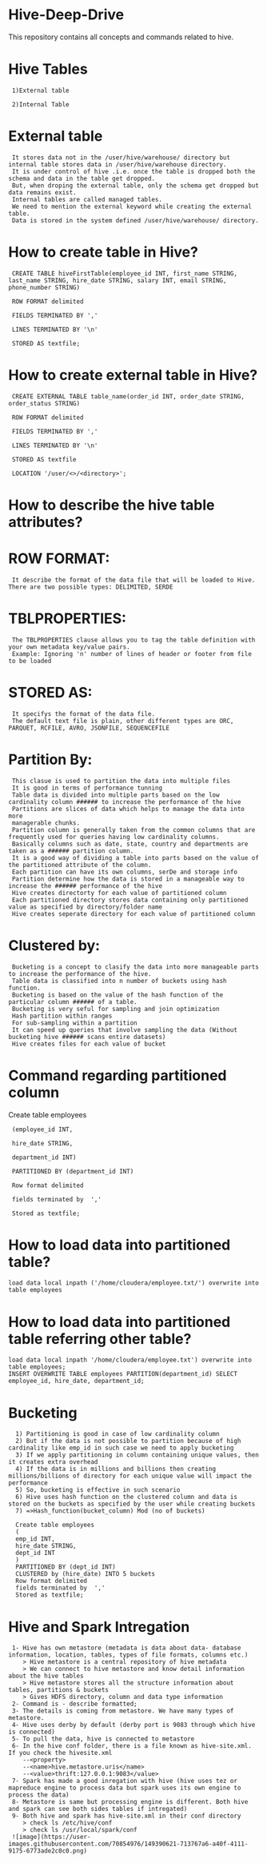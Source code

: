 # Hive-Deep-Drive
This repository contains all concepts and commands related to hive.
# Hive Tables

     1)External table

     2)Internal Table

# External table
     
     It stores data not in the /user/hive/warehouse/ directory but internal table stores data in /user/hive/warehouse directory.
     It is under control of hive .i.e. once the table is dropped both the schema and data in the table get dropped.
     But, when droping the external table, only the schema get dropped but data remains exist.
     Internal tables are called managed tables.
     We need to mention the external keyword while creating the external table.
     Data is stored in the system defined /user/hive/warehouse/ directory. 

# How to create table in Hive?

     CREATE TABLE hiveFirstTable(employee_id INT, first_name STRING, last_name STRING, hire_date STRING, salary INT, email STRING, phone_number STRING)

     ROW FORMAT delimited 

     FIELDS TERMINATED BY ','

     LINES TERMINATED BY '\n'

     STORED AS textfile;

# How to create external table in Hive?

     CREATE EXTERNAL TABLE table_name(order_id INT, order_date STRING, order_status STRING)

     ROW FORMAT delimited 

     FIELDS TERMINATED BY ',' 

     LINES TERMINATED BY '\n'

     STORED AS textfile

     LOCATION '/user/<>/<directory>';
  
# How to describe the hive table attributes?
  
# ROW FORMAT:
  
     It describe the format of the data file that will be loaded to Hive. There are two possible types: DELIMITED, SERDE

# TBLPROPERTIES:
     
     The TBLPROPERTIES clause allows you to tag the table definition with your own metadata key/value pairs.
     Example: Ignoring 'n' number of lines of header or footer from file to be loaded

# STORED AS:
  
     It specifys the format of the data file. 
     The default text file is plain, other different types are ORC, PARQUET, RCFILE, AVRO, JSONFILE, SEQUENCEFILE

# Partition By:
  
     This clasue is used to partition the data into multiple files 
     It is good in terms of performance tunning
     Table data is divided into multiple parts based on the low cardinality column ###### to increase the performance of the hive
     Partitions are slices of data which helps to manage the data into more 
     managerable chunks.
     Partition column is generally taken from the common columns that are frequently used for queries having low cardinality columns. 
     Basically columns such as date, state, country and departments are taken as a ###### partition column.
     It is a good way of dividing a table into parts based on the value of the partitioned attribute of the column.
     Each partition can have its own columns, serDe and storage info
     Partition determine how the data is stored in a manageable way to increase the ###### performance of the hive
     Hive creates directorty for each value of partitioned column
     Each partitioned directory stores data containing only partitioned value as specified by directory/folder name
     Hive creates seperate directory for each value of partitioned column

# Clustered by:
  
     Bucketing is a concept to clasify the data into more manageable parts to increase the performance of the hive.
     Table data is classified into n number of buckets using hash function.
     Bucketing is based on the value of the hash function of the particular column ###### of a table.
     Bucketing is very seful for sampling and join optimization
     Hash partition within ranges
     For sub-sampling within a partition
     It can speed up queries that involve sampling the data (Without bucketing hive ###### scans entire datasets)
     Hive creates files for each value of bucket
  
# Command regarding partitioned column

Create table employees
            
     (employee_id INT,
  
     hire_date STRING,
  
     department_id INT)
  
     PARTITIONED BY (department_id INT)
  
     Row format delimited 
  
     fields terminated by  ','
  
     Stored as textfile;
  
# How to load data into partitioned table?
  
    load data local inpath ('/home/cloudera/employee.txt/') overwrite into table employees
  
# How to load data into partitioned table referring other table?
  
    load data local inpath '/home/cloudera/employee.txt') overwrite into table employees;
    INSERT OVERWRITE TABLE employees PARTITION(department_id) SELECT
    employee_id, hire_date, department_id;
    
 # Bucketing 
 
      1) Partitioning is good in case of low cardinality column 
      2) But if the data is not possible to partition because of high cardinality like emp_id in such case we need to apply bucketing 
      3) If we apply partitioning in column containing unique values, then it creates extra overhead
      4) If the data is in millions and billions then creating millions/billions of directory for each unique value will impact the performance
      5) So, bucketing is effective in such scenario
      6) Hive uses hash function on the clustered column and data is stored on the buckets as specified by the user while creating buckets
      7) =>Hash_function(bucket_column) Mod (no of buckets)
      
      Create table employees
      (  
      emp_id INT,
      hire_date STRING,
      dept_id INT
      )
      PARTITIONED BY (dept_id INT)
      CLUSTERED by (hire_date) INTO 5 buckets
      Row format delimited 
      fields terminated by  ','
      Stored as textfile;

# Hive and Spark Intregation

     1- Hive has own metastore (metadata is data about data- database information, location, tables, types of file formats, columns etc.)
        > Hive metastore is a central repository of hive metadata
        > We can connect to hive metastore and know detail information about the hive tables
        > Hive metastore stores all the structure information about tables, partitions & buckets
        > Gives HDFS directory, column and data type information 
     2- Command is - describe formatted;
     3- The details is coming from metastore. We have many types of metastore. 
     4- Hive uses derby by default (derby port is 9083 through which hive is connected) 
     5- To pull the data, hive is connected to metastore
     6- In the hive conf folder, there is a file known as hive-site.xml. If you check the hivesite.xml
        --<property>
        --<name>hive.metastore.uris</name>
        --<value>thrift:127.0.0.1:9083</value>
     7- Spark has made a good inregation with hive (hive uses tez or mapreduce engine to process data but spark uses its own engine to process the data)
     8- Metastore is same but processing engine is different. Both hive and spark can see both sides tables if intregated)
     9- Both hive and spark has hive-site.xml in their conf directory
        > check ls /etc/hive/conf
        > check ls /usr/local/spark/conf
     ![image](https://user-images.githubusercontent.com/70854976/149390621-713767a6-a40f-4111-9175-6773ade2c0c0.png)

     

  
  
